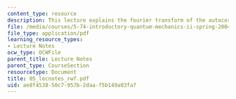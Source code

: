 ```yaml
---
content_type: resource
description: This lecture explains the fourier transform of the autocorrelation function.
file: /media/courses/5-74-introductory-quantum-mechanics-ii-spring-2004/ae8f453850c7957b2daaf5b149a03fa7_05_lecnotes_rwf.pdf
file_type: application/pdf
learning_resource_types:
- Lecture Notes
ocw_type: OCWFile
parent_title: Lecture Notes
parent_type: CourseSection
resourcetype: Document
title: 05_lecnotes_rwf.pdf
uid: ae8f4538-50c7-957b-2daa-f5b149a03fa7
---
```

